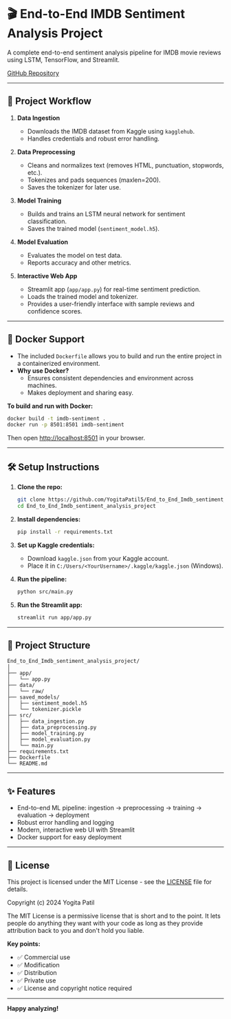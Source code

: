 # 🎬 End-to-End IMDB Sentiment Analysis Project

A complete end-to-end sentiment analysis pipeline for IMDB movie reviews using LSTM, TensorFlow, and Streamlit.

[GitHub Repository](https://github.com/YogitaPatil5/End_to_End_Imdb_sentiment_analysis_project)

---

## 🚀 Project Workflow

1. **Data Ingestion**
   - Downloads the IMDB dataset from Kaggle using `kagglehub`.
   - Handles credentials and robust error handling.

2. **Data Preprocessing**
   - Cleans and normalizes text (removes HTML, punctuation, stopwords, etc.).
   - Tokenizes and pads sequences (maxlen=200).
   - Saves the tokenizer for later use.

3. **Model Training**
   - Builds and trains an LSTM neural network for sentiment classification.
   - Saves the trained model (`sentiment_model.h5`).

4. **Model Evaluation**
   - Evaluates the model on test data.
   - Reports accuracy and other metrics.

5. **Interactive Web App**
   - Streamlit app (`app/app.py`) for real-time sentiment prediction.
   - Loads the trained model and tokenizer.
   - Provides a user-friendly interface with sample reviews and confidence scores.

---

## 🐳 Docker Support

- The included `Dockerfile` allows you to build and run the entire project in a containerized environment.
- **Why use Docker?**
  - Ensures consistent dependencies and environment across machines.
  - Makes deployment and sharing easy.

**To build and run with Docker:**
```bash
docker build -t imdb-sentiment .
docker run -p 8501:8501 imdb-sentiment
```
Then open [http://localhost:8501](http://localhost:8501) in your browser.

---

## 🛠️ Setup Instructions

1. **Clone the repo:**
   ```bash
   git clone https://github.com/YogitaPatil5/End_to_End_Imdb_sentiment_analysis_project.git
   cd End_to_End_Imdb_sentiment_analysis_project
   ```

2. **Install dependencies:**
   ```bash
   pip install -r requirements.txt
   ```

3. **Set up Kaggle credentials:**
   - Download `kaggle.json` from your Kaggle account.
   - Place it in `C:/Users/<YourUsername>/.kaggle/kaggle.json` (Windows).

4. **Run the pipeline:**
   ```bash
   python src/main.py
   ```

5. **Run the Streamlit app:**
   ```bash
   streamlit run app/app.py
   ```

---

## 📁 Project Structure

```
End_to_End_Imdb_sentiment_analysis_project/
│
├── app/
│   └── app.py
├── data/
│   └── raw/
├── saved_models/
│   ├── sentiment_model.h5
│   └── tokenizer.pickle
├── src/
│   ├── data_ingestion.py
│   ├── data_preprocessing.py
│   ├── model_training.py
│   ├── model_evaluation.py
│   └── main.py
├── requirements.txt
├── Dockerfile
└── README.md
```

---

## ✨ Features

- End-to-end ML pipeline: ingestion → preprocessing → training → evaluation → deployment
- Robust error handling and logging
- Modern, interactive web UI with Streamlit
- Docker support for easy deployment

---

## 📜 License

This project is licensed under the MIT License - see the [LICENSE](LICENSE) file for details.

Copyright (c) 2024 Yogita Patil

The MIT License is a permissive license that is short and to the point. It lets people do anything they want with your code as long as they provide attribution back to you and don't hold you liable.

**Key points:**
- ✅ Commercial use
- ✅ Modification
- ✅ Distribution
- ✅ Private use
- ✅ License and copyright notice required

---

**Happy analyzing!**